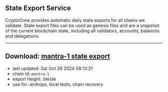 ## State Export Service
CryptoCrew provides automatic daily state exports for all chains we validate. State export files can be used as genesis files and are a snapshot of the current blockchain state, including all validators, accounts, balances and delegations.

---
**Download: [mantra-1 state export](https://dl-eu2.ccvalidators.com/SERVICE/mantrachain/mantra-1_export_390166.json)**
---

- last updated: Sat Oct 26 2024 08:13:21
- chain id: `mantra-1`
- export height: `390166`
- use for: airdrops, local tests, chain recovery
